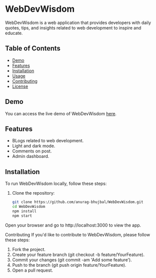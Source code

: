 # WebDevWisdom

WebDevWisdom is a web application that provides developers with daily quotes, tips, and insights related to web development to inspire and educate.

## Table of Contents

- [Demo](#demo)
- [Features](#features)
- [Installation](#installation)
- [Usage](#usage)
- [Contributing](#contributing)
- [License](#license)

## Demo

You can access the live demo of WebDevWisdom [here](https://webdevwisdom.onrender.com/).

## Features

- BLogs related to web development.
- Light and dark mode.
- Comments on post.
- Admin dashboard.

## Installation

To run WebDevWisdom locally, follow these steps:

1. Clone the repository:

   ```bash
   git clone https://github.com/anurag-bhujbal/WebDevWisdom.git
   cd WebDevWisdom
   npm install
   npm start

Open your browser and go to http://localhost:3000 to view the app.

Contributing
If you'd like to contribute to WebDevWisdom, please follow these steps:

1. Fork the project.
2. Create your feature branch (git checkout -b feature/YourFeature).
3. Commit your changes (git commit -am 'Add some feature').
4. Push to the branch (git push origin feature/YourFeature).
5. Open a pull request.
